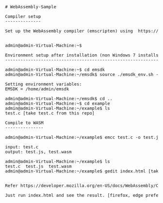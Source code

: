 <pre>
# WebAssembly-Sample

Compiler setup
--------------

Set up the WebAssembly compiler (emscripten) using  https://webassembly.org/getting-started/developers-guide/


admin@admin-Virtual-Machine:~$

Environment setup after installation (non Windows 7 installs)
-------------------------------------------------------------

admin@admin-Virtual-Machine:~$ cd emsdk                 
admin@admin-Virtual-Machine:~/emsdk$ source ./emsdk_env.sh --build=Release

Setting environment variables:
EMSDK = /home/admin/emsdk

admin@admin-Virtual-Machine:~/emsdk$ cd ..
admin@admin-Virtual-Machine:~$ cd example
admin@admin-Virtual-Machine:~/example$ ls
test.c [take test.c from this repo]

Compile to WASM
---------------

admin@admin-Virtual-Machine:~/example$ emcc test.c -o test.js -s WASM=1 -s NO_EXIT_RUNTIME=1 -s EXTRA_EXPORTED_RUNTIME_METHODS='["ccall"]'

input: test.c
output: test.js, test.wasm

admin@admin-Virtual-Machine:~/example$ ls
test.c  test.js  test.wasm
admin@admin-Virtual-Machine:~/example$ gedit index.html [take index.html from this repo]


Refer https://developer.mozilla.org/en-US/docs/WebAssembly/C_to_wasm for after installation steps.

Just run index.html and see the result. [firefox, edge prefered to run locally. chrome cors prevents local file access]

</pre>
